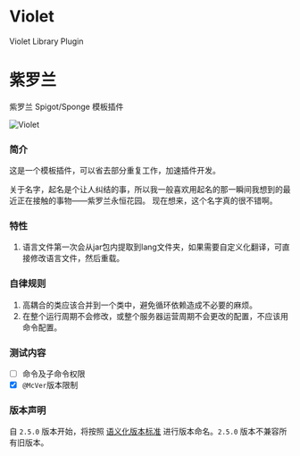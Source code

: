 # Violet
Violet Library Plugin
# 紫罗兰
紫罗兰 Spigot/Sponge 模板插件

![Violet](https://github.com/Himmelt/Violet/workflows/Violet/badge.svg)

### 简介
这是一个模板插件，可以省去部分重复工作，加速插件开发。

关于名字，起名是个让人纠结的事，所以我一般喜欢用起名的那一瞬间我想到的最近正在接触的事物——紫罗兰永恒花园。
现在想来，这个名字真的很不错啊。

### 特性
1. 语言文件第一次会从jar包内提取到lang文件夹，如果需要自定义化翻译，可直接修改语言文件，然后重载。

### 自律规则
1. 高耦合的类应该合并到一个类中，避免循环依赖造成不必要的麻烦。
2. 在整个运行周期不会修改，或整个服务器运营周期不会更改的配置，不应该用命令配置。

### 测试内容
- [ ] 命令及子命令权限
- [x] `@McVer`版本限制

### 版本声明
自 `2.5.0` 版本开始，将按照 [语义化版本标准](https://semver.org/lang/zh-CN/) 进行版本命名。`2.5.0` 版本不兼容所有旧版本。
